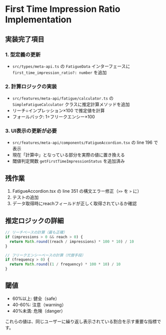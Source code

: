 # First Time Impression Ratio Implementation

## 実装完了項目

### 1. 型定義の更新
- `src/types/meta-api.ts` の `FatigueData` インターフェースに `first_time_impression_ratio?: number` を追加

### 2. 計算ロジックの実装
- `src/features/meta-api/fatigue/calculator.ts` の `SimpleFatigueCalculator` クラスに推定計算メソッドを追加
- リーチ÷インプレッション×100 で推定値を計算
- フォールバック: 1÷フリークエンシー×100

### 3. UI表示の更新が必要
- `src/features/meta-api/components/FatigueAccordion.tsx` の line 196 で表示
- 現在「計算中」となっている部分を実際の値に置き換える
- 閾値判定関数 `getFirstTimeImpressionStatus` を追加済み

## 残作業
1. FatigueAccordion.tsx の line 351 の構文エラー修正（`>>` を `>` に）
2. テストの追加
3. データ取得時にreachフィールドが正しく取得されているか確認

## 推定ロジックの詳細
```typescript
// リーチベースの計算（最も正確）
if (impressions > 0 && reach > 0) {
  return Math.round((reach / impressions) * 100 * 10) / 10
}

// フリークエンシーベースの計算（代替手段）
if (frequency > 0) {
  return Math.round((1 / frequency) * 100 * 10) / 10
}
```

## 閾値
- 60%以上: 健全（safe）
- 40-60%: 注意（warning）
- 40%未満: 危険（danger）

これらの値は、同じユーザーに繰り返し表示されている割合を示す重要な指標です。